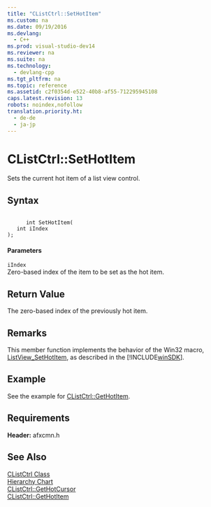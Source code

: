 ```yaml
---
title: "CListCtrl::SetHotItem"
ms.custom: na
ms.date: 09/19/2016
ms.devlang: 
  - C++
ms.prod: visual-studio-dev14
ms.reviewer: na
ms.suite: na
ms.technology: 
  - devlang-cpp
ms.tgt_pltfrm: na
ms.topic: reference
ms.assetid: c2f0354d-e522-40b8-af55-712295945108
caps.latest.revision: 13
robots: noindex,nofollow
translation.priority.ht: 
  - de-de
  - ja-jp
---
```

# CListCtrl::SetHotItem
Sets the current hot item of a list view control.  
  
## Syntax  
  
```  
  
      int SetHotItem(  
   int iIndex   
);  
```  
  
#### Parameters  
 `iIndex`  
 Zero-based index of the item to be set as the hot item.  
  
## Return Value  
 The zero-based index of the previously hot item.  
  
## Remarks  
 This member function implements the behavior of the Win32 macro, [ListView_SetHotItem](http://msdn.microsoft.com/library/windows/desktop/bb775083), as described in the [!INCLUDE[winSDK](../vs140/includes/winSDK_md.md)].  
  
## Example  
 See the example for [CListCtrl::GetHotItem](../vs140/CListCtrl--GetHotItem.md).  
  
## Requirements  
 **Header:** afxcmn.h  
  
## See Also  
 [CListCtrl Class](../vs140/CListCtrl-Class.md)   
 [Hierarchy Chart](../vs140/Hierarchy-Chart.md)   
 [CListCtrl::GetHotCursor](../vs140/CListCtrl--GetHotCursor.md)   
 [CListCtrl::GetHotItem](../vs140/CListCtrl--GetHotItem.md)